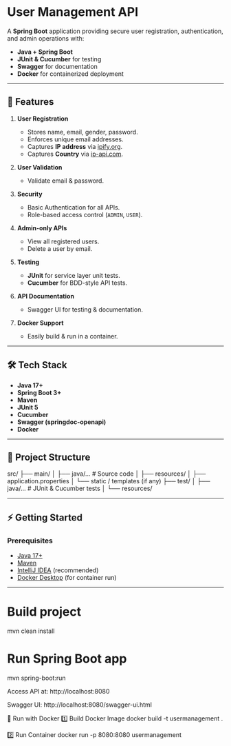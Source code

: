 # User Management API

A **Spring Boot** application providing secure user registration, authentication, and admin operations with:
- **Java + Spring Boot**
- **JUnit & Cucumber** for testing
- **Swagger** for documentation
- **Docker** for containerized deployment

---

## 📌 Features

1. **User Registration**
   - Stores name, email, gender, password.
   - Enforces unique email addresses.
   - Captures **IP address** via [ipify.org](https://www.ipify.org/).
   - Captures **Country** via [ip-api.com](http://ip-api.com/).

2. **User Validation**
   - Validate email & password.

3. **Security**
   - Basic Authentication for all APIs.
   - Role-based access control (`ADMIN`, `USER`).

4. **Admin-only APIs**
   - View all registered users.
   - Delete a user by email.

5. **Testing**
   - **JUnit** for service layer unit tests.
   - **Cucumber** for BDD-style API tests.

6. **API Documentation**
   - Swagger UI for testing & documentation.

7. **Docker Support**
   - Easily build & run in a container.

---

## 🛠 Tech Stack

- **Java 17+**
- **Spring Boot 3+**
- **Maven**
- **JUnit 5**
- **Cucumber**
- **Swagger (springdoc-openapi)**
- **Docker**

---

## 📂 Project Structure
src/
├── main/
│ ├── java/... # Source code
│ ├── resources/
│ ├── application.properties
│ └── static / templates (if any)
├── test/
│ ├── java/... # JUnit & Cucumber tests
│ └── resources/


---

## ⚡ Getting Started

### Prerequisites

- [Java 17+](https://adoptium.net/)
- [Maven](https://maven.apache.org/)
- [IntelliJ IDEA](https://www.jetbrains.com/idea/) (recommended)
- [Docker Desktop](https://www.docker.com/products/docker-desktop/) (for container run)

---

# Build project
mvn clean install

# Run Spring Boot app
mvn spring-boot:run

Access API at:
http://localhost:8080

Swagger UI:
http://localhost:8080/swagger-ui.html

🐳 Run with Docker
1️⃣ Build Docker Image
docker build -t usermanagement .

2️⃣ Run Container
docker run -p 8080:8080 usermanagement
